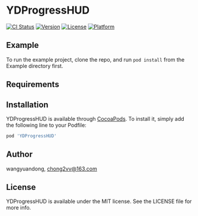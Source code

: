 # YDProgressHUD

[![CI Status](https://img.shields.io/travis/wangyuandong/YDProgressHUD.svg?style=flat)](https://travis-ci.org/wangyuandong/YDProgressHUD)
[![Version](https://img.shields.io/cocoapods/v/YDProgressHUD.svg?style=flat)](https://cocoapods.org/pods/YDProgressHUD)
[![License](https://img.shields.io/cocoapods/l/YDProgressHUD.svg?style=flat)](https://cocoapods.org/pods/YDProgressHUD)
[![Platform](https://img.shields.io/cocoapods/p/YDProgressHUD.svg?style=flat)](https://cocoapods.org/pods/YDProgressHUD)

## Example

To run the example project, clone the repo, and run `pod install` from the Example directory first.

## Requirements

## Installation

YDProgressHUD is available through [CocoaPods](https://cocoapods.org). To install
it, simply add the following line to your Podfile:

```ruby
pod 'YDProgressHUD'
```

## Author

wangyuandong, chong2vv@163.com

## License

YDProgressHUD is available under the MIT license. See the LICENSE file for more info.

